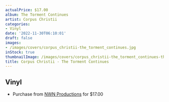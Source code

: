```yaml
---
actualPrice: $17.00
album: The Torment Continues
artist: Corpus Christii
categories:
- Vinyl
date: '2022-11-30T06:10:01'
draft: false
images:
- /images/covers/corpus_christii-the_torment_continues.jpg
inStock: true
thumbnailImage: /images/covers/corpus_christii-the_torment_continues-thumb.jpg
title: Corpus Christii - The Torment Continues
---
```


## Vinyl
* Purchase from [NWN Productions](http://shop.nwnprod.com/index.php?route=product/product&path=75&product_id=13036&sort=pd.name&order=ASC) for $17.00
